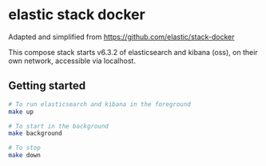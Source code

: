 # elastic stack docker

Adapted and simplified from https://github.com/elastic/stack-docker

This compose stack starts v6.3.2 of elasticsearch and kibana (oss), on their own network, accessible via localhost.

## Getting started

```bash
# To run elasticsearch and kibana in the foreground
make up

# To start in the background
make background

# To stop
make down
```
